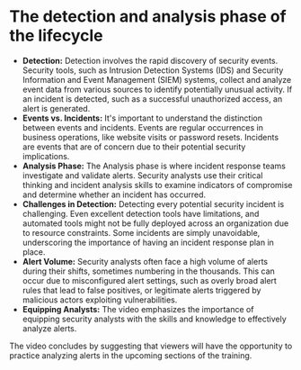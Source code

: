 # The detection and analysis phase of the lifecycle

- **Detection:** Detection involves the rapid discovery of security events. Security tools, such as Intrusion Detection Systems (IDS) and Security Information and Event Management (SIEM) systems, collect and analyze event data from various sources to identify potentially unusual activity. If an incident is detected, such as a successful unauthorized access, an alert is generated.
- **Events vs. Incidents:** It's important to understand the distinction between events and incidents. Events are regular occurrences in business operations, like website visits or password resets. Incidents are events that are of concern due to their potential security implications.
- **Analysis Phase:** The Analysis phase is where incident response teams investigate and validate alerts. Security analysts use their critical thinking and incident analysis skills to examine indicators of compromise and determine whether an incident has occurred.
- **Challenges in Detection:** Detecting every potential security incident is challenging. Even excellent detection tools have limitations, and automated tools might not be fully deployed across an organization due to resource constraints. Some incidents are simply unavoidable, underscoring the importance of having an incident response plan in place.
- **Alert Volume:** Security analysts often face a high volume of alerts during their shifts, sometimes numbering in the thousands. This can occur due to misconfigured alert settings, such as overly broad alert rules that lead to false positives, or legitimate alerts triggered by malicious actors exploiting vulnerabilities.
- **Equipping Analysts:** The video emphasizes the importance of equipping security analysts with the skills and knowledge to effectively analyze alerts.

The video concludes by suggesting that viewers will have the opportunity to practice analyzing alerts in the upcoming sections of the training.